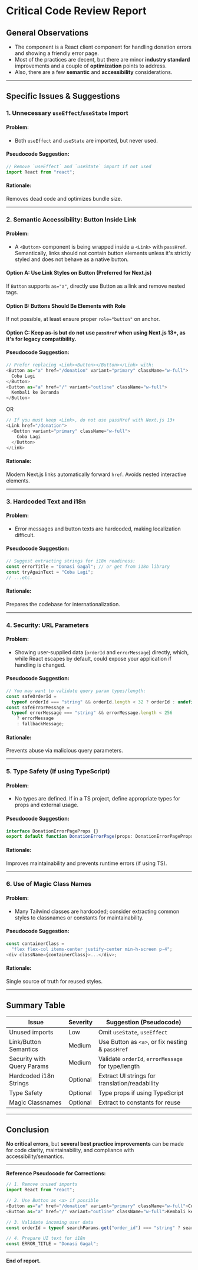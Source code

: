 # Critical Code Review Report

## General Observations

- The component is a React client component for handling donation errors and showing a friendly error page.
- Most of the practices are decent, but there are minor **industry standard** improvements and a couple of **optimization** points to address.
- Also, there are a few **semantic** and **accessibility** considerations.

---

## Specific Issues & Suggestions

### 1. **Unnecessary `useEffect`/`useState` Import**

#### Problem:

- Both `useEffect` and `useState` are imported, but never used.

#### Pseudocode Suggestion:

```javascript
// Remove `useEffect` and `useState` import if not used
import React from "react";
```

#### Rationale:

Removes dead code and optimizes bundle size.

---

### 2. **Semantic Accessibility: Button Inside Link**

#### Problem:

- A `<Button>` component is being wrapped inside a `<Link>` with `passHref`.  
  Semantically, links should not contain button elements unless it's strictly styled and does not behave as a native button.

#### Option A: Use Link Styles on Button (Preferred for Next.js)

If `Button` supports `as="a"`, directly use Button as a link and remove nested tags.

#### Option B: Buttons Should Be <a> Elements with Role

If not possible, at least ensure proper `role="button"` on anchor.

#### Option C: Keep as-is but **do not** use `passHref` when using Next.js 13+, as it's for legacy compatibility.

#### Pseudocode Suggestion:

```javascript
// Prefer replacing <Link><Button></Button></Link> with:
<Button as="a" href="/donation" variant="primary" className="w-full">
  Coba Lagi
</Button>
<Button as="a" href="/" variant="outline" className="w-full">
  Kembali ke Beranda
</Button>
```

OR

```javascript
// If you must keep <Link>, do not use passHref with Next.js 13+
<Link href="/donation">
  <Button variant="primary" className="w-full">
    Coba Lagi
  </Button>
</Link>
```

#### Rationale:

Modern Next.js links automatically forward `href`. Avoids nested interactive elements.

---

### 3. **Hardcoded Text and i18n**

#### Problem:

- Error messages and button texts are hardcoded, making localization difficult.

#### Pseudocode Suggestion:

```javascript
// Suggest extracting strings for i18n readiness:
const errorTitle = "Donasi Gagal"; // or get from i18n library
const tryAgainText = "Coba Lagi";
// ...etc.
```

#### Rationale:

Prepares the codebase for internationalization.

---

### 4. **Security: URL Parameters**

#### Problem:

- Showing user-supplied data (`orderId` and `errorMessage`) directly, which, while React escapes by default, could expose your application if handling is changed.

#### Pseudocode Suggestion:

```javascript
// You may want to validate query param types/length:
const safeOrderId =
  typeof orderId === "string" && orderId.length < 32 ? orderId : undefined;
const safeErrorMessage =
  typeof errorMessage === "string" && errorMessage.length < 256
    ? errorMessage
    : fallbackMessage;
```

#### Rationale:

Prevents abuse via malicious query parameters.

---

### 5. **Type Safety (If using TypeScript)**

#### Problem:

- No types are defined. If in a TS project, define appropriate types for props and external usage.

#### Pseudocode Suggestion:

```typescript
interface DonationErrorPageProps {}
export default function DonationErrorPage(props: DonationErrorPageProps) { ... }
```

#### Rationale:

Improves maintainability and prevents runtime errors (if using TS).

---

### 6. **Use of Magic Class Names**

#### Problem:

- Many Tailwind classes are hardcoded; consider extracting common styles to classnames or constants for maintainability.

#### Pseudocode Suggestion:

```javascript
const containerClass =
  "flex flex-col items-center justify-center min-h-screen p-4";
<div className={containerClass}>...</div>;
```

#### Rationale:

Single source of truth for reused styles.

---

## Summary Table

| Issue                      | Severity | Suggestion (Pseudocode)                            |
| -------------------------- | -------- | -------------------------------------------------- |
| Unused imports             | Low      | Omit `useState`, `useEffect`                       |
| Link/Button Semantics      | Medium   | Use Button as `<a>`, or fix nesting & `passHref`   |
| Security with Query Params | Medium   | Validate `orderId`, `errorMessage` for type/length |
| Hardcoded i18n Strings     | Optional | Extract UI strings for translation/readability     |
| Type Safety                | Optional | Type props if using TypeScript                     |
| Magic Classnames           | Optional | Extract to constants for reuse                     |

---

## Conclusion

**No critical errors**, but **several best practice improvements** can be made for code clarity, maintainability, and compliance with accessibility/semantics.

---

**Reference Pseudocode for Corrections:**

```javascript
// 1. Remove unused imports
import React from "react";

// 2. Use Button as <a> if possible
<Button as="a" href="/donation" variant="primary" className="w-full">Coba Lagi</Button>
<Button as="a" href="/" variant="outline" className="w-full">Kembali ke Beranda</Button>

// 3. Validate incoming user data
const orderId = typeof searchParams.get("order_id") === "string" ? searchParams.get("order_id") : undefined;

// 4. Prepare UI text for i18n
const ERROR_TITLE = "Donasi Gagal";
```

---

**End of report.**
